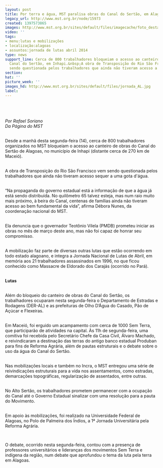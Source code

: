 ```yaml
---
layout: post
title: Por terra e água, MST paralisa obras do Canal do Sertão, em Alagoas
legacy_url: http://www.mst.org.br/node/15973
created: 1397573865
images: http://www.mst.org.br/sites/default/files/imagecache/foto_destaque/jornada_AL.jpg
video: ''
tags:
- menu:lutas e mobilizações
- localização:alagoas
- assuntos:jornada de lutas abril 2014
type: news
support_line: Cerca de 800 trabalhadores bloqueiam o acesso ao canteiro de obras do
  Canal do Sertão, em Inhapi.&nbsp;A obra de Transposição do Rio São Francisco vem
  sendo questionada pelos trabalhadores que ainda não tiveram acesso a água.
section: 
hat: ''
picture_week: ''
images_hd: http://www.mst.org.br/sites/default/files/jornada_AL.jpg
label: 
---
```

<p class="MsoNormal"><img style="margin: 10px;" src="http://www.mst.org.br/sites/default/files/jornada_AL.jpg" alt=""><br><br><em><br>Por Rafael Soriano<br>Da Página do MST<br><br type="_moz"></em></p><p class="MsoNormal">Desde a manhã desta segunda-feira (14), cerca de 800 trabalhadores organizados no MST bloqueiam o acesso ao canteiro de obras do Canal do Sertão de Alagoas, no município de Inhapi (distante cerca de 270 km de Maceió).</p><p class="MsoNormal"><br>A obra de Transposição do Rio São Francisco vem sendo questionada pelos trabalhadores que ainda não tiveram acesso sequer a uma gota d'água.</p><p class="MsoNormal"><br>“Na propaganda do governo estadual está a informação de que a água já está sendo distribuída. No quilômetro 65 talvez esteja, mas num raio muito mais próximo, à beira do Canal, centenas de famílias ainda não tiveram acesso ao bem fundamental da vida”, afirma Débora Nunes, da coordenação nacional do MST.</p><p class="MsoNormal"><br>Ela denuncia que o governador Teotônio Vilela (PMDB) prometeu iniciar as obras no mês de março deste ano, mas não foi capaz de honrar seu compromisso.</p><p class="MsoNormal"><br>A mobilização faz parte de diversas outras lutas que estão ocorrendo em todo estado alagoano, e integra a Jornada Nacional de Lutas de Abril, em memória aos 21 trabalhadores assassinados em 1996, no que ficou conhecido como Massacre de Eldorado dos Carajás (ocorrido no Pará).</p><p class="MsoNormal"><br><strong>Lutas</strong></p><p class="MsoNormal"><br>Além do bloqueio do canteiro de obras do Canal do Sertão, os trabalhadores ocuparam nesta segunda-feira o Departamento de Estradas e Rodagens (DER-AL) e as prefeituras de Olho D’Água do Casado, Pão de Açúcar e Flexeiras.</p><p class="MsoNormal"><br>Em Maceió, foi erguido um acampamento com cerca de 1000 Sem Terra, que participarão de atividades na capital. Às 11h de segunda-feira, uma comitiva foi recebida pelo Secretário Chefe da Casa Civil, Álvaro Machado, e reivindicaram a destinação das terras do antigo banco estadual Produban para fins de Reforma Agrária, além de pautas estruturais e o debate sobre o uso da água do Canal do Sertão.</p><p class="MsoNormal"><br>Nas mobilizações locais e também no Incra, o MST entregou uma série de reivindicações estruturais para a vida nos assentamentos, como estradas, demarcações topográficas, regularização de assentados, entre outras.</p><p class="MsoNormal"><br>No Alto Sertão, os trabalhadores prometem permanecer com a ocupação do Canal até o Governo Estadual sinalizar com uma resolução para a pauta do Movimento.</p><p class="MsoNormal"><br>Em apoio às mobilizações, foi realizado na Universidade Federal de Alagoas, no Polo de Palmeira dos Índios, a 1ª Jornada Universitária pela Reforma Agrária.</p><p>&nbsp;</p><p class="MsoNormal">O debate, ocorrido nesta segunda-feira, contou com a presença de professores universitários e lideranças dos movimentos Sem Terra e indígena da região, num debate que aprofundou o tema da luta pela terra em Alagoas.</p>
